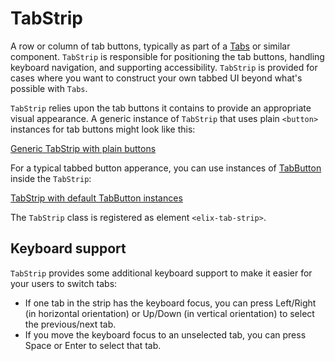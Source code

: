 # TabStrip

A row or column of tab buttons, typically as part of a [Tabs](Tabs) or similar component. `TabStrip` is responsible for positioning the tab buttons, handling keyboard navigation, and supporting accessibility. `TabStrip` is provided for cases where you want to construct your own tabbed UI beyond what's possible with `Tabs`.

`TabStrip` relies upon the tab buttons it contains to provide an appropriate visual appearance. A generic instance of `TabStrip` that uses plain `<button>` instances for tab buttons might look like this:

[Generic TabStrip with plain buttons](/demos/tabStrip.html)

For a typical tabbed button apperance, you can use instances of [TabButton](TabButton) inside the `TabStrip`:

[TabStrip with default TabButton instances](/demos/tabStripWithTabButtons.html)


The `TabStrip` class is registered as element `<elix-tab-strip>`.


## Keyboard support

`TabStrip` provides some additional keyboard support to make it easier for your users to switch tabs:

* If one tab in the strip has the keyboard focus, you can press Left/Right (in horizontal orientation) or Up/Down (in vertical orientation) to select the previous/next tab.
* If you move the keyboard focus to an unselected tab, you can press Space or Enter to select that tab.
